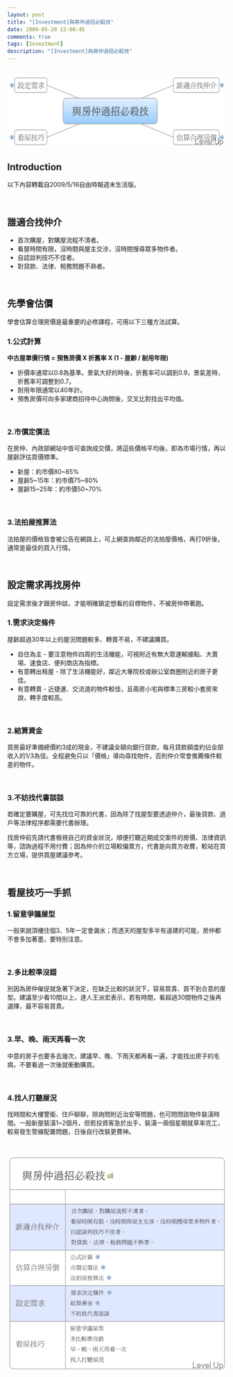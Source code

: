 ```yaml
---
layout: post
title: "[Investment]與房仲過招必殺技"
date: 2009-05-20 12:00:45
comments: true
tags: [Investment]
description: "[Investment]與房仲過招必殺技"
---
```

<h2><img style="border-right-width: 0px; border-top-width: 0px; border-bottom-width: 0px; border-left-width: 0px" border="0" alt="image" width="568" height="165" src="\images\posts\8476\image_thumb.png" /></a></h2><h2>Introduction</h2><p>以下內容轉載自2009/5/16自由時報週末生活版。</p><p> </p><h2>誰適合找仲介</h2><ul><li>首次購屋，對購屋流程不清者。</li><li>看屋時間有限，沒時間與屋主交涉，沒時間搜尋眾多物件者。</li><li>自認談判技巧不佳者。</li><li>對貸款、法律、稅務問題不熟者。</li></ul><p> </p><h2>先學會估價</h2><p>學會估算合理房價是最重要的必修課程，可用以下三種方法試算。</p><h3>1.公式計算</h3><p><strong>中古屋單價行情 = 預售房價 X 折舊率 X (1 - 屋齡 / 耐用年限)</strong></p><ul><li>折價率通常以0.8為基準。景氣大好的時後，折舊率可以調到0.9，景氣差時，折舊率可調整到0.7。</li><li>耐用年限通常以40年計。</li><li>預售房價可向多家建商招待中心詢問後，交叉比對找出平均值。</li></ul><p> </p><h3>2.市價定價法</h3><p>在房仲、內政部網站中皆可查詢成交價，將這些價格平均後，即為市場行情，再以屋齡評估買價標準。</p><ul><li>新屋：約市價80~85%</li><li>屋齡5~15年：約市價75~80%</li><li>屋齡15~25年：約市價50~70%</li></ul><p> </p><h3>3.法拍屋推算法</h3><p>法拍屋的價格皆會被公告在網路上，可上網查詢鄰近的法拍屋價格，再打9折後，通常是最佳的買入行情。</p><p> </p><h2>設定需求再找房仲</h2><p>設定需求後才跟房仲談，才能明確鎖定想看的目標物件，不被房仲帶著跑。</p><h3>1.需求決定條件</h3><p>屋齡超過30年以上的屋況問題較多、轉賣不易，不建議購買。</p><ul><li>自住為主 - 要注意物件四周的生活機能，可視附近有無大眾運輸據點、大賣場、速食店、便利商店為指標。</li><li>有意轉出租屋 - 除了生活機能好，鄰近大專院校或辦公室商圈附近的房子更佳。</li><li>有意轉賣 - 近捷運、交流道的物件較佳，且兩房小宅與標準三房較小套房來說，轉手度較高。</li></ul><p> </p><h3>2.結算資金</h3><p>買房最好準備總價約3成的現金，不建議全額向銀行貸款，每月貸款額度約佔全部收入的1/3為佳。全程避免只以「價格」導向尋找物件，否則仲介常會推薦條件較差的物件。</p><p> </p><h3>3.不妨找代書談談</h3><p>若確定要購屋，可先找位可靠的代書，因為除了找屋型要透過仲介，最後貸款、過戶等法律程序都需要代書辦理。</p><p>找房仲前先請代書檢視自己的資金狀況，順便打聽近期成交案件的房價、法律資訊等，諮詢過程不用付費；因為仲介的立場較偏賣方，代書是向買方收費，較站在買方立場，提供買屋建議參考。</p><p> </p><h2>看屋技巧一手抓 </h2><h3>1.留意爭議屋型</h3><p>一般來說頂樓住個3、5年一定會漏水；而透天的屋型多半有違建的可能，房仲都不會多加著墨，要特別注意。</p><p> </p><h3>2.多比較準沒錯</h3><p>別因為房仲催促就急著下決定，在缺乏比較的狀況下，容易買貴、買不到合意的屋型。建議至少看10間以上，達人王派宏表示，若有時間，看超過30間物件之後再選擇，最不容易買貴。</p><p> </p><h3>3.早、晚、雨天再看一次</h3><p>中意的房子也要多去幾次，建議早、晚、下雨天都再看一遍，才能找出房子的毛病，不要看過一次後就衝動購買。</p><p> </p><h3>4.找人打聽屋況</h3><p>找時間和大樓警衛、住戶聊聊，除詢問附近治安等問題，也可問問該物件裝潢時間。一般新屋裝潢1~2個月，但若投資客急於出手，裝潢一兩個星期就草率完工，較易發生管線配置問題，日後自行改裝更費神。</p><p> </p><p><a href="http://files.dotblogs.com.tw/larrynung/0905/b6a1574ca42a_96F/image_4.png"><img style="border-right-width: 0px; border-top-width: 0px; border-bottom-width: 0px; border-left-width: 0px" border="0" alt="image" width="522" height="495" src="\images\posts\8476\image_thumb_1.png" /></p>
